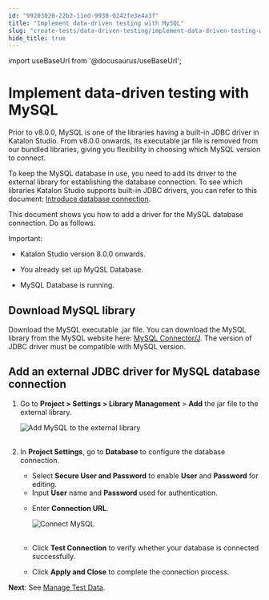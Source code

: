 ```yaml
---
id: "99203020-22b2-11ed-9930-0242fe3e4a3f"
title: "Implement data-driven testing with MySQL"
slug: "create-tests/data-driven-testing/implement-data-driven-testing-with-mysql"
hide_title: true
---
```

import useBaseUrl from '@docusaurus/useBaseUrl';


# <a id="id" class="anchor_top_offset"/><a id="ariaid-title1" class="anchor_top_offset"/>Implement data-driven testing with MySQL

<p xmlns="http://www.w3.org/1999/xhtml" className="p">Prior to v8.0.0, MySQL is one of the libraries having a built-in   JDBC driver in Katalon Studio. From v8.0.0 onwards, its executable   jar file is removed from our bundled libraries, giving you   flexibility in choosing which MySQL version to connect.</p> 
<p xmlns="http://www.w3.org/1999/xhtml" className="p">To keep the MySQL database in use, you need to add its driver to   the external library for establishing the database connection. To   see which libraries Katalon Studio supports built-in JDBC drivers,   you can refer to this document: <a className="xref" href="/create-tests/data-driven-testing/set-up-database-connection-for-data-driven-testing-in-katalon-studio#id_1">Introduce     database connection</a>.</p> 
<p xmlns="http://www.w3.org/1999/xhtml" className="p">This document shows you how to add a driver for the MySQL   database connection. Do as follows:</p> 
<div xmlns="http://www.w3.org/1999/xhtml" className="note important note_important"><span className="note__title">Important:</span> 
  <div className="p"> <ul className="ul"><li className="li"><p className="p">Katalon Studio version 8.0.0 onwards. </p></li><li className="li"><p className="p">You
          already set up MyQSL Database.</p></li><li className="li"><p className="p">MySQL Database is running.</p></li></ul></div></div>
    

## <a id="id_1" class="anchor_top_offset"/>Download MySQL library

    
      
<p xmlns="http://www.w3.org/1999/xhtml" className="p">Download the MySQL executable .jar file. You can download the   MySQL library from the MySQL website here: <a className="xref j-external-link" href="https://dev.mysql.com/downloads/connector/j/" target="_blank">MySQL     Connector/J</a>. The version of JDBC driver must be compatible with   MySQL version.</p> 
    
  

## <a id="id_2" class="anchor_top_offset"/>Add an external JDBC driver for MySQL database connection

<ol xmlns="http://www.w3.org/1999/xhtml" className="ol"><li className="li">     <p className="p">Go to <strong className="ph b">Project &gt; Settings &gt; Library Management</strong> &gt; <strong className="ph b">Add</strong> the jar file to the external library.</p>     <p className="p"> <img className="image" src={useBaseUrl("https://github.com/katalon-studio/docs-images/raw/master/katalon-studio/how-to-guides/configure_mysql/KS-MYSQL-Add-MySQL-library.png")} alt="Add MySQL to the external library" /><br /><br />     </p>   </li><li className="li">     <p className="p">In <strong className="ph b">Project Settings</strong>, go to <strong className="ph b">Database</strong> to configure the database connection.</p>     <ul className="ul"><li className="li">Select <strong className="ph b">Secure User and Password</strong> to enable <strong className="ph b">User</strong> and <strong className="ph b">Password</strong> for editing.</li><li className="li">Input <strong className="ph b">User</strong> name and <strong className="ph b">Password</strong> used for authentication.</li><li className="li">         <p className="p">Enter <strong className="ph b">Connection URL</strong>.</p>         <p className="p"> <img className="image" src={useBaseUrl("https://github.com/katalon-studio/docs-images/raw/master/katalon-studio/how-to-guides/configure_mysql/KS-MYSQL-Connect-MySQL.png")} alt="Connect MySQL" /><br /><br />         </p>       </li><li className="li">         <p className="p">Click <strong className="ph b">Test Connection</strong> to verify whether your database is connected successfully.</p>       </li><li className="li">Click <strong className="ph b">Apply and Close</strong> to complete the connection process.</li></ul>   </li></ol> 
<p xmlns="http://www.w3.org/1999/xhtml" className="p"> <strong className="ph b">Next</strong>: See <a className="xref" href="/create-tests/data-driven-testing/manage-test-data">Manage Test Data</a>.</p> 
